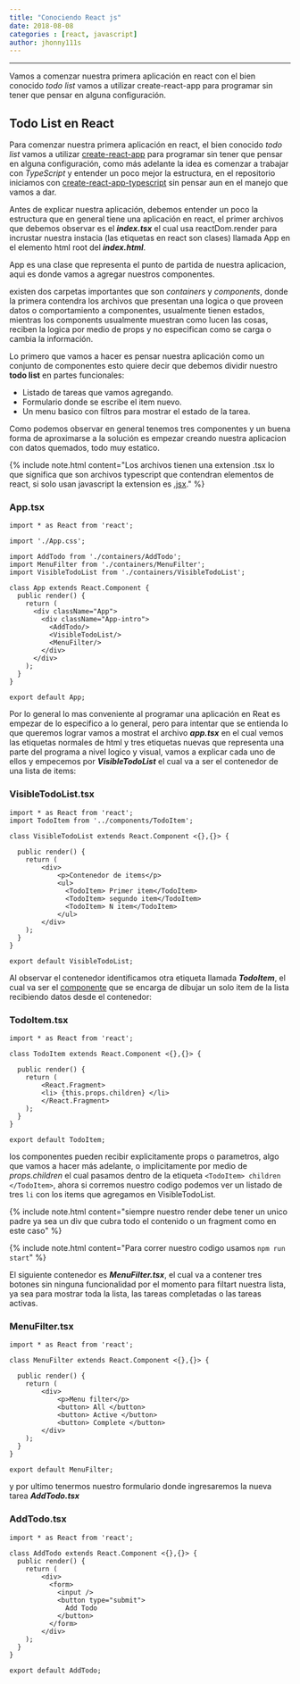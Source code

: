 ```yaml
---
title: "Conociendo React js"
date: 2018-08-08
categories : [react, javascript]
author: jhonny111s
---
```

--------------------
Vamos a comenzar nuestra primera aplicación en react con el bien conocido *todo list*  vamos a utilizar create-react-app para programar sin tener que pensar en alguna configuración.


## Todo List en React 

Para comenzar nuestra primera aplicación en react, el bien conocido *todo list*  vamos a utilizar [create-react-app](https://github.com/facebook/create-react-app "proyecto basico preconfigurado en react") para programar sin tener que pensar en alguna configuración, como más adelante la idea es comenzar a trabajar con *TypeScript* y entender un poco mejor la estructura, en el repositorio iniciamos con [create-react-app-typescript](https://github.com/wmonk/create-react-app-typescript) sin pensar aun en el manejo que vamos a dar.

Antes de explicar nuestra aplicación, debemos entender un poco la estructura que en general tiene una aplicación en react, el primer archivos que debemos observar es el ***index.tsx*** el cual usa reactDom.render para incrustar nuestra instacia (las etiquetas en react son clases) llamada App en el elemento html root del ***index.html***.

App es una clase que representa el punto de partida de nuestra aplicacion, aqui es donde vamos a agregar nuestros componentes.

existen dos carpetas importantes que son *containers* y *components*, donde la primera contendra los archivos que presentan una logica o que proveen datos o comportamiento a componentes, usualmente tienen estados, mientras los components usualmente muestran como lucen las cosas, reciben la logica por medio de props y no especifican como se carga o cambia la información.

Lo primero que vamos a hacer es pensar nuestra aplicación como un conjunto de componentes esto quiere decir que debemos dividir nuestro **todo list** en partes funcionales: 

- Listado de tareas que vamos agregando.
- Formulario donde se escribe el item nuevo.
- Un menu basico con filtros para mostrar el estado de la tarea.

Como podemos observar en general tenemos tres componentes y un buena forma de aproximarse a la solución es empezar creando nuestra aplicacion con datos quemados, todo muy estatico.

{% include note.html content="Los archivos tienen una extension .tsx lo que significa que son archivos typescript que contendran elementos de react, si solo usan javascript la extension es [.jsx](https://reactjs.org/docs/introducing-jsx.html#why-jsx)." %}


### App.tsx
~~~react
import * as React from 'react';

import './App.css';

import AddTodo from './containers/AddTodo';
import MenuFilter from './containers/MenuFilter';
import VisibleTodoList from './containers/VisibleTodoList';

class App extends React.Component {
  public render() {
    return (
      <div className="App">
        <div className="App-intro">
          <AddTodo/>
          <VisibleTodoList/>
          <MenuFilter/>
        </div>   
      </div>
    );
  }
}

export default App;

~~~

Por lo general lo mas conveniente al programar una aplicación en Reat es empezar de lo especifico a lo general, pero para intentar que se entienda lo que queremos lograr vamos a mostrat  el archivo ***app.tsx*** en el cual vemos las etiquetas normales de html y tres etiquetas nuevas que representa una parte del programa a nivel logico y visual, vamos a explicar cada uno de ellos y empecemos por ***VisibleTodoList*** el cual va a ser el contenedor de una lista de items:

### VisibleTodoList.tsx
~~~react
import * as React from 'react';
import TodoItem from '../components/TodoItem';

class VisibleTodoList extends React.Component <{},{}> {

  public render() {
    return (
        <div>
            <p>Contenedor de items</p>
            <ul>
              <TodoItem> Primer item</TodoItem> 
              <TodoItem> segundo item</TodoItem> 
              <TodoItem> N item</TodoItem> 
            </ul>
        </div>
    );
  }
}

export default VisibleTodoList;

~~~

Al observar el contenedor identificamos otra etiqueta llamada ***TodoItem***, el cual va  ser el [componente](https://reactjs.org/docs/components-and-props.html#composing-components) que se encarga de dibujar un solo item de la lista recibiendo datos desde el contenedor:

### TodoItem.tsx
~~~react
import * as React from 'react';

class TodoItem extends React.Component <{},{}> {

  public render() {
    return (
        <React.Fragment>
        <li> {this.props.children} </li>
        </React.Fragment>
    );
  }
}

export default TodoItem;
~~~

los componentes pueden recibir explicitamente props o parametros, algo que vamos a hacer más adelante, o implicitamente por medio de *props.children* el cual pasamos dentro de la etiqueta `<TodoItem> children </TodoItem>`, ahora si corremos nuestro codigo podemos ver un listado de tres `li` con los items que agregamos en VisibleTodoList.

{% include note.html content="siempre nuestro render debe tener un unico padre ya sea un div que cubra todo el contenido o un fragment como en este caso" %}

{% include note.html content="Para correr nuestro codigo usamos `npm run start`" %}

El siguiente contenedor es ***MenuFilter.tsx***, el cual va a contener tres botones sin ninguna funcionalidad por el momento para filtart nuestra lista, ya sea para mostrar toda la lista, las tareas completadas o las tareas activas.

### MenuFilter.tsx
~~~react
import * as React from 'react';

class MenuFilter extends React.Component <{},{}> {

  public render() {
    return (
        <div>
            <p>Menu filter</p>
            <button> All </button>
            <button> Active </button>
            <button> Complete </button>
        </div>
    );
  }
}

export default MenuFilter;
~~~

y por ultimo tenermos nuestro formulario donde ingresaremos la nueva tarea ***AddTodo.tsx***

### AddTodo.tsx
~~~react
import * as React from 'react';

class AddTodo extends React.Component <{},{}> {
  public render() {
    return (
        <div>
          <form>
            <input />
            <button type="submit">
              Add Todo
            </button>
          </form>
        </div>
    );
  }
}

export default AddTodo;
~~~